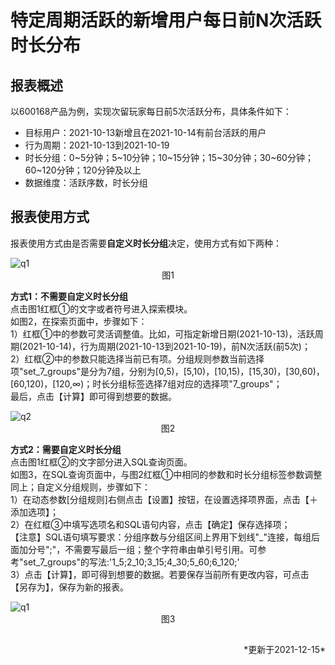 # 特定周期活跃的新增用户每日前N次活跃时长分布


## **报表概述**
以600168产品为例，实现次留玩家每日前5次活跃分布，具体条件如下：
* 目标用户：2021-10-13新增且在2021-10-14有前台活跃的用户
* 行为周期：2021-10-13到2021-10-19
* 时长分组：0~5分钟；5~10分钟；10~15分钟；15~30分钟；30~60分钟；60~120分钟；120分钟及以上
* 数据维度：活跃序数，时长分组

## **报表使用方式**
报表使用方式由是否需要**自定义时长分组**决定，使用方式有如下两种：

<img src="http://doc.gamehaus.com/uploads/202112/61b95ad88c575_61b95ad8.png" alt="q1" class="img">
<center>图1</center>

**方式1：不需要自定义时长分组**
<br>点击图1红框①的文字或者符号进入探索模块。
<br>如图2，在探索页面中，步骤如下：
<br>1）红框①中的参数可灵活调整值。比如，可指定新增日期(2021-10-13)，活跃周期(2021-10-14)，行为周期(2021-10-13到2021-10-19)，前N次活跃(前5次)；
<br>2）红框②中的参数只能选择当前已有项。分组规则参数当前选择项"set_7_groups"是分为7组，分别为[0,5)，[5,10)，[10,15)，[15,30)，[30,60)，[60,120)，[120,∞)；时长分组标签选择7组对应的选择项"7_groups"；
<br>最后，点击【计算】即可得到想要的数据。

<img src="http://doc.gamehaus.com/uploads/202112/61b95f710c4f2_61b95f71.png" alt="q2" class="img">
<center>图2</center>

**方式2：需要自定义时长分组**
<br>点击图1红框②的文字部分进入SQL查询页面。
<br>如图3，在SQL查询页面中，与图2红框①中相同的参数和时长分组标签参数调整同上；自定义分组规则，步骤如下：
<br>1）在动态参数[分组规则]右侧点击【设置】按钮，在设置选择项界面，点击【＋添加选项】；
<br>2）在红框③中填写选项名和SQL语句内容，点击【确定】保存选择项；
<br>【注意】SQL语句填写要求：分组序数与分组区间上界用下划线"_"连接，每组后面加分号";"，不需要写最后一组；整个字符串由单引号引用。可参考"set_7_groups"的写法:'1_5;2_10;3_15;4_30;5_60;6_120;' 
<br>3）点击【计算】，即可得到想要的数据。若要保存当前所有更改内容，可点击【另存为】，保存为新的报表。

<img src="http://doc.gamehaus.com/uploads/202112/61b9673596a00_61b96735.png" alt="q1" class="img">
<center>图3</center>

## 
<p align="right">*更新于2021-12-15*</p>





















